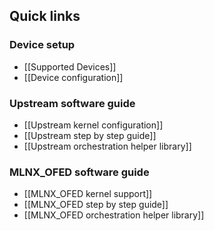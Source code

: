 ## Quick links

### Device setup
* [[Supported Devices]]
* [[Device configuration]]

### Upstream software guide
* [[Upstream kernel configuration]]
* [[Upstream step by step guide]]
* [[Upstream orchestration helper library]]

### MLNX_OFED software guide
* [[MLNX_OFED kernel support]]
* [[MLNX_OFED step by step guide]]
* [[MLNX_OFED orchestration helper library]]